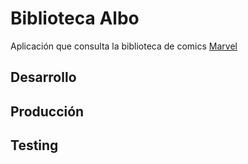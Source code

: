 # Biblioteca Albo

Aplicación que consulta la biblioteca de comics [Marvel](https://developer.marvel.com) 

## Desarrollo


## Producción


## Testing
